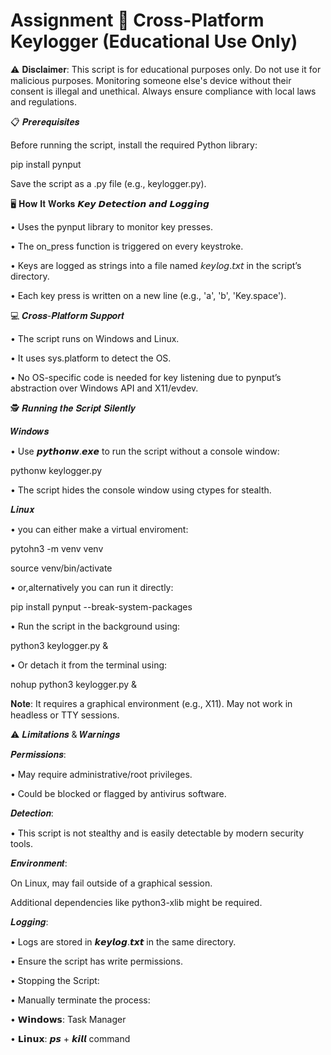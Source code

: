 # Assignment 🔑 Cross-Platform Keylogger (Educational Use Only)

⚠️ 𝐃𝐢𝐬𝐜𝐥𝐚𝐢𝐦𝐞𝐫:
This script is for educational purposes only. Do not use it for malicious purposes. Monitoring someone else's device without their consent is illegal and unethical. Always ensure compliance with local laws and regulations.

📋 𝑷𝒓𝒆𝒓𝒆𝒒𝒖𝒊𝒔𝒊𝒕𝒆𝒔

Before running the script, install the required Python library:

pip install pynput


Save the script as a .py file (e.g., keylogger.py).

🖥️ 𝐇𝐨𝐰 𝐈𝐭 𝐖𝐨𝐫𝐤𝐬
𝙆𝙚𝙮 𝘿𝙚𝙩𝙚𝙘𝙩𝙞𝙤𝙣 𝙖𝙣𝙙 𝙇𝙤𝙜𝙜𝙞𝙣𝙜

• Uses the pynput library to monitor key presses.

• The on_press function is triggered on every keystroke.

• Keys are logged as strings into a file named 𝘬𝘦𝘺𝘭𝘰𝘨.𝘵𝘹𝘵 in the script’s directory.

• Each key press is written on a new line (e.g., 'a', 'b', 'Key.space').

💻 𝑪𝒓𝒐𝒔𝒔-𝑷𝒍𝒂𝒕𝒇𝒐𝒓𝒎 𝑺𝒖𝒑𝒑𝒐𝒓𝒕

• The script runs on Windows and Linux.

• It uses sys.platform to detect the OS.

• No OS-specific code is needed for key listening due to pynput’s abstraction over Windows API and X11/evdev.

🕵️ 𝑹𝒖𝒏𝒏𝒊𝒏𝒈 𝒕𝒉𝒆 𝑺𝒄𝒓𝒊𝒑𝒕 𝑺𝒊𝒍𝒆𝒏𝒕𝒍𝒚

𝑾𝒊𝒏𝒅𝒐𝒘𝒔

• Use 𝙥𝙮𝙩𝙝𝙤𝙣𝙬.𝙚𝙭𝙚 to run the script without a console window:

pythonw keylogger.py


• The script hides the console window using ctypes for stealth.

𝑳𝒊𝒏𝒖𝒙

 • you can either make a virtual enviroment: 

pytohn3 -m venv venv

source venv/bin/activate

• or,alternatively you can run it directly: 

pip install pynput --break-system-packages

• Run the script in the background using:

python3 keylogger.py &


• Or detach it from the terminal using:

nohup python3 keylogger.py &


𝐍𝐨𝐭𝐞: It requires a graphical environment (e.g., X11). May not work in headless or TTY sessions.

⚠️ 𝑳𝒊𝒎𝒊𝒕𝒂𝒕𝒊𝒐𝒏𝒔 & 𝑾𝒂𝒓𝒏𝒊𝒏𝒈𝒔

𝑷𝒆𝒓𝒎𝒊𝒔𝒔𝒊𝒐𝒏𝒔:

• May require administrative/root privileges.

• Could be blocked or flagged by antivirus software.

𝑫𝒆𝒕𝒆𝒄𝒕𝒊𝒐𝒏:

• This script is not stealthy and is easily detectable by modern security tools.

𝑬𝒏𝒗𝒊𝒓𝒐𝒏𝒎𝒆𝒏𝒕:

On Linux, may fail outside of a graphical session.

Additional dependencies like python3-xlib might be required.

𝑳𝒐𝒈𝒈𝒊𝒏𝒈:

• Logs are stored in 𝙠𝙚𝙮𝙡𝙤𝙜.𝙩𝙭𝙩 in the same directory.

• Ensure the script has write permissions.

• Stopping the Script:

• Manually terminate the process:

• 𝗪𝗶𝗻𝗱𝗼𝘄𝘀: Task Manager

• 𝗟𝗶𝗻𝘂𝘅: 𝙥𝙨 + 𝙠𝙞𝙡𝙡 command
